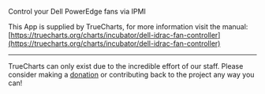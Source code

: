 Control your Dell PowerEdge fans via IPMI

This App is supplied by TrueCharts, for more information visit the manual: [https://truecharts.org/charts/incubator/dell-idrac-fan-controller](https://truecharts.org/charts/incubator/dell-idrac-fan-controller)

---

TrueCharts can only exist due to the incredible effort of our staff.
Please consider making a [donation](https://truecharts.org/sponsor) or contributing back to the project any way you can!
